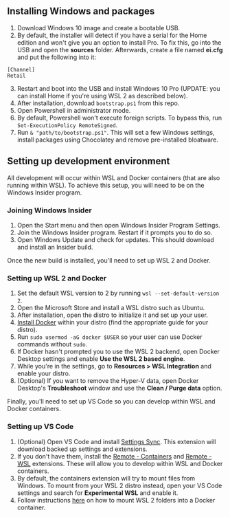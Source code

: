 ## Installing Windows and packages

1. Download Windows 10 image and create a bootable USB.
1. By default, the installer will detect if you have a serial for the Home edition and won't give you an option to install Pro. To fix this, go into the USB and open the **sources** folder. Afterwards, create a file named **ei.cfg** and put the following into it:
```
[Channel]
Retail
```
3. Restart and boot into the USB and install Windows 10 Pro (UPDATE: you can install Home if you're using WSL 2 as described below).
1. After installation, download `bootstrap.ps1` from this repo.
1. Open Powershell in administrator mode.
1. By default, Powershell won't execute foreign scripts. To bypass this, run `Set-ExecutionPolicy RemoteSigned`.
1. Run `& "path/to/bootstrap.ps1"`. This will set a few Windows settings, install packages using Chocolatey and remove pre-installed bloatware.

## Setting up development environment

All development will occur within WSL and Docker containers (that are also running within WSL). To achieve this setup, you will need to be on the Windows Insider program.

### Joining Windows Insider

1. Open the Start menu and then open Windows Insider Program Settings.
1. Join the Windows Insider program. Restart if it prompts you to do so.
1. Open Windows Update and check for updates. This should download and install an Insider build.

Once the new build is installed, you'll need to set up WSL 2 and Docker.

### Setting up WSL 2 and Docker

1. Set the default WSL version to 2 by running `wsl --set-default-version 2`.
1. Open the Microsoft Store and install a WSL distro such as Ubuntu.
1. After installation, open the distro to initialize it and set up your user.
1. [Install Docker](https://docs.docker.com/engine/install/ubuntu/) within your distro (find the appropriate guide for your distro).
1. Run `sudo usermod -aG docker $USER` so your user can use Docker commands without `sudo`.
1. If Docker hasn't prompted you to use the WSL 2 backend, open Docker Desktop settings and enable **Use the WSL 2 based engine**.
1. While you're in the settings, go to **Resources > WSL Integration** and enable your distro.
1. (Optional) If you want to remove the Hyper-V data, open Docker Desktop's **Troubleshoot** window and use the **Clean / Purge data** option.

Finally, you'll need to set up VS Code so you can develop within WSL and Docker containers.

### Setting up VS Code

1. (Optional) Open VS Code and install [Settings Sync](https://marketplace.visualstudio.com/items?itemName=Shan.code-settings-sync). This extension will download backed up settings and extensions.
1. If you don't have them, install the [Remote - Containers](https://marketplace.visualstudio.com/items?itemName=ms-vscode-remote.remote-containers) and [Remote - WSL](https://marketplace.visualstudio.com/items?itemName=ms-vscode-remote.remote-wsl) extensions. These will allow you to develop within WSL and Docker containers.
1. By default, the containers extension will try to mount files from Windows. To mount from your WSL 2 distro instead, open your VS Code settings and search for **Experimental WSL** and enable it.
1. Follow instructions [here](https://stuartleeks.com/posts/vscode-devcontainers-wsl/) on how to mount WSL 2 folders into a Docker container.

